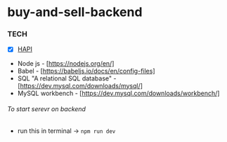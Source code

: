 # buy-and-sell-backend

### TECH
-  [x] [HAPI](https://hapi.dev/)
-  Node js - [https://nodejs.org/en/]
-  Babel - [https://babeljs.io/docs/en/config-files]
-  SQL "A relational SQL database" - [https://dev.mysql.com/downloads/mysql/]
-  MySQL workbench - [https://dev.mysql.com/downloads/workbench/]

###### To start serevr on backend
* run this in terminal -> `npm run dev`

